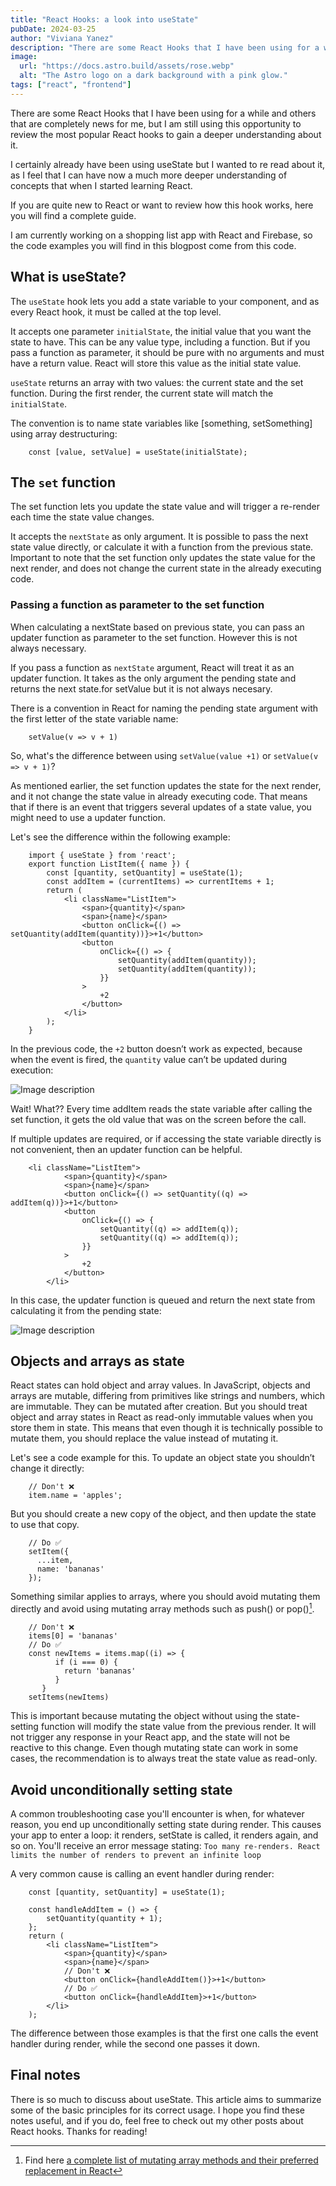```yaml
---
title: "React Hooks: a look into useState"
pubDate: 2024-03-25
author: "Viviana Yanez"
description: "There are some React Hooks that I have been using for a while and others that are completely news for me, but I am still using this opportunity to review the most popular React hooks to gain a deeper understanding about it."
image:
  url: "https://docs.astro.build/assets/rose.webp"
  alt: "The Astro logo on a dark background with a pink glow."
tags: ["react", "frontend"]
---
```


There are some React Hooks that I have been using for a while and others that are completely news for me, but I am still using this opportunity to review the most popular React hooks to gain a deeper understanding about it.

I certainly already have been using useState but I wanted to re read about it, as I feel that I can have now a much more deeper understanding of concepts that when I started learning React.

If you are quite new to React or want to review how this hook works, here you will find a complete guide.

I am currently working on a shopping list app with React and Firebase, so the code examples you will find in this blogpost come from this code.

## What is useState?

The `useState` hook lets you add a state variable to your component, and as every React hook, it must be called at the top level.

It accepts one parameter `initialState`, the initial value that you want the state to have. This can be any value type, including a function.
But if you pass a function as parameter, it should be pure with no arguments and must have a return value. React will store this value as the initial state value.

`useState` returns an array with two values: the current state and the set function. During the first render, the current state will match the `initialState`.

The convention is to name state variables like [something, setSomething] using array destructuring:

        const [value, setValue] = useState(initialState);

## The `set` function

The set function lets you update the state value and will trigger a re-render each time the state value changes.

It accepts the `nextState` as only argument. It is possible to pass the next state value directly, or calculate it with a function from the previous state.
Important to note that the set function only updates the state value for the next render, and does not change the current state in the already executing code.

### Passing a function as parameter to the set function

When calculating a nextState based on previous state, you can pass an updater function as parameter to the set function. However this is not always necessary.

If you pass a function as `nextState` argument, React will treat it as an updater function. It takes as the only argument the pending state and returns the next state.for setValue but it is not always necesary.

There is a convention in React for naming the pending state argument with the first letter of the state variable name:

        setValue(v => v + 1)

So, what's the difference between using `setValue(value +1)` or `setValue(v => v + 1)`?

As mentioned earlier, the set function updates the state for the next render, and it not change the state value in already executing code. That means that if there is an event that triggers several updates of a state value, you might need to use a updater function.

Let's see the difference within the following example:

        import { useState } from 'react';
        export function ListItem({ name }) {
        	const [quantity, setQuantity] = useState(1);
        	const addItem = (currentItems) => currentItems + 1;
        	return (
        		<li className="ListItem">
        			<span>{quantity}</span>
        			<span>{name}</span>
        			<button onClick={() => setQuantity(addItem(quantity))}>+1</button>
        			<button
        				onClick={() => {
        					setQuantity(addItem(quantity));
        					setQuantity(addItem(quantity));
        				}}
        			>
        				+2
        			</button>
        		</li>
        	);
        }

In the previous code, the `+2` button doesn’t work as expected, because when the event is fired, the `quantity` value can’t be updated during execution:

<div class='blog__illustration'>

![Image description](https://dev-to-uploads.s3.amazonaws.com/uploads/articles/yvbg40sandj46e0lxnkd.gif)

</div>

Wait! What?? Every time addItem reads the state variable after calling the set function, it gets the old value that was on the screen before the call.

If multiple updates are required, or if accessing the state variable directly is not convenient, then an updater function can be helpful.

        <li className="ListItem">
        		<span>{quantity}</span>
        		<span>{name}</span>
        		<button onClick={() => setQuantity((q) => addItem(q))}>+1</button>
        		<button
        			onClick={() => {
        				setQuantity((q) => addItem(q));
        				setQuantity((q) => addItem(q));
        			}}
        		>
        			+2
        		</button>
        	</li>

In this case, the updater function is queued and return the next state from calculating it from the pending state:

<div class='blog__illustration'>

![Image description](https://dev-to-uploads.s3.amazonaws.com/uploads/articles/zg76llavb6ru6s6mwutw.gif)

</div>

## Objects and arrays as state

React states can hold object and array values. In JavaScript, objects and arrays are mutable, differing from primitives like strings and numbers, which are immutable. They can be mutated after creation.
But you should treat object and array states in React as read-only immutable values when you store them in state. This means that even though it is technically possible to mutate them, you should replace the value instead of mutating it.

Let's see a code example for this. To update an object state you shouldn’t change it directly:

        // Don't ❌
        item.name = 'apples';

But you should create a new copy of the object, and then update the state to use that copy.

        // Do ✅
        setItem({
          ...item,
          name: 'bananas'
        });

Something similar applies to arrays, where you should avoid mutating them directly and avoid using mutating array methods such as push() or pop()[^1].

        // Don't ❌
        items[0] = 'bananas'
        // Do ✅
        const newItems = items.map((i) => {
              if (i === 0) {
                return 'bananas'
              }
           }
        setItems(newItems)

This is important because mutating the object without using the state-setting function will modify the state value from the previous render. It will not trigger any response in your React app, and the state will not be reactive to this change. Even though mutating state can work in some cases, the recommendation is to always treat the state value as read-only.

## Avoid unconditionally setting state

A common troubleshooting case you'll encounter is when, for whatever reason, you end up unconditionally setting state during render. This causes your app to enter a loop: it renders, setState is called, it renders again, and so on. You'll receive an error message stating: `Too many re-renders. React limits the number of renders to prevent an infinite loop`

A very common cause is calling an event handler during render:

        const [quantity, setQuantity] = useState(1);

        const handleAddItem = () => {
        	setQuantity(quantity + 1);
        };
        return (
        	<li className="ListItem">
        		<span>{quantity}</span>
        		<span>{name}</span>
        		// Don't ❌
        		<button onClick={handleAddItem()}>+1</button>
        		// Do ✅
        		<button onClick={handleAddItem}>+1</button>
        	</li>
        );

The difference between those examples is that the first one calls the event handler during render, while the second one passes it down.

## Final notes

There is so much to discuss about useState. This article aims to summarize some of the basic principles for its correct usage. I hope you find these notes useful, and if you do, feel free to check out my other posts about React hooks. Thanks for reading!

[^1]: Find here [a complete list of mutating array methods and their preferred replacement in React](https://react.dev/learn/updating-arrays-in-state#updating-arrays-without-mutation)
